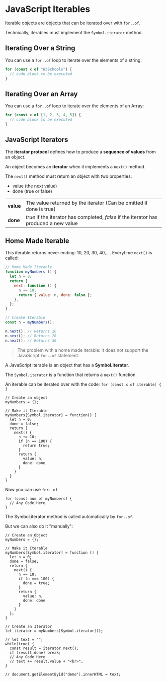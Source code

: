 # JavaScript Iterables

Iterable objects are objects that can be iterated over with `for..of`.

Technically, iterables must implement the `Symbol.iterator` method.

## Iterating Over a String

You can use a `for..of` loop to iterate over the elements of a string:

```javascript
for (const x of "W3Schools") {
  // code block to be executed
}
```

## Iterating Over an Array

You can use a `for..of` loop to iterate over the elements of an Array:

```javascript
for (const x of [1, 2, 3, 4, 5]) {
  // code block to be executed
}
```

## JavaScript Iterators

The **iterator protocol** defines how to produce a **sequence of values** from an object.

An object becomes an **iterator** when it implements a `next()` method.

The `next()` method must return an object with two properties:

* value (the next value)
* done (true or false)

|           |                                                                                        |
| --------- | -------------------------------------------------------------------------------------- |
| **value** | The value returned by the iterator (Can be omitted if done is true)                    |
| **done**  | *true* if the iterator has completed, *false* if the iterator has produced a new value |


## Home Made Iterable

This iterable returns never ending: 10, 20, 30, 40,.... Everytime `next()` is called:


```javascript
// Home Made Iterable
function myNumbers () {
  let n = 0;
  return {
    next: function () {
      n += 10;
      return { value: n, done: false };
    },
  };
}

// Create Iterable
const n = myNumbers();

n.next(); // Returns 10
n.next(); // Returns 20
n.next(); // Returns 30
```

> The problem with a home made iterable:
> It does not support the JavaScript `for..of` statement.

A JavaScript iterable is an object that has a **Symbol.iterator**.

The `Symbol.iterator` is a function that returns a `next()` function.

An iterable can be iterated over with the code: `for (const x of iterable) { }`

```
// Create an object
myNumbers = {};

// Make it Iterable
myNumbers[Symbol.iterator] = function() {
  let n = 0;
  done = false;
  return {
    next() {
      n += 10;
      if (n == 100) {
        return true;
      }
      return {
        value: n,
        done: done
      }
    }
  }
}
```

Now you can use `for..of`

```
for (const num of myNumbers) {
  // Any Code Here
}
```

The Symbol.iterator method is called automatically by `for..of`.

But we can also do it "manually":

```
// Create an Object
myNumbers = {};

// Make it Iterable
myNumbers[Symbol.iterator] = function () {
  let n = 0;
  done = false;
  return {
    next() {
      n += 10;
      if (n === 100) {
        done = true;
      }
      return {
        value: n,
        done: done
      }
    }
  };
}

// Create an Iterator
let iterator = myNumbers[Symbol.iterator]();

// let text = "";
while(true) {
  const result = iterator.next();
  if (result.done) break;
  // Any Code Here
  // text += result.value + "<br>";
}

// document.getElementById("demo").innerHTML = text;
```